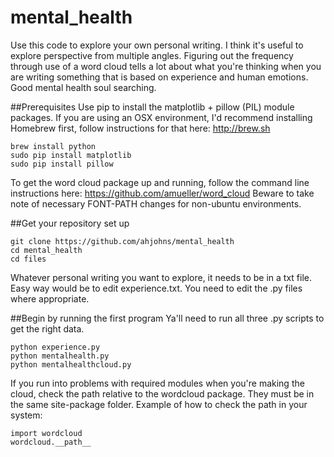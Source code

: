 # mental_health
Use this code to explore your own personal writing. I think it's useful to explore perspective from multiple angles. Figuring out the frequency through use of a word cloud tells a lot about what you're thinking when you are writing something that is based on experience and human emotions. Good mental health soul searching.

##Prerequisites
Use pip to install the matplotlib + pillow (PIL) module packages.
If you are using an OSX environment, I'd recommend installing Homebrew first, follow instructions for that here: http://brew.sh
```
brew install python
sudo pip install matplotlib
sudo pip install pillow
```
To get the word cloud package up and running, follow the command line instructions here: https://github.com/amueller/word_cloud
Beware to take note of necessary FONT-PATH changes for non-ubuntu environments.

##Get your repository set up
```
git clone https://github.com/ahjohns/mental_health
cd mental_health
cd files
```
Whatever personal writing you want to explore, it needs to be in a txt file. Easy way would be to edit experience.txt. You need to edit the .py files where appropriate.

##Begin by running the first program
Ya'll need to run all three .py scripts to get the right data.

```
python experience.py
python mentalhealth.py
python mentalhealthcloud.py
```

If you run into problems with required modules when you're making the cloud, check the path relative to the wordcloud package. They must be in the same site-package folder. Example of how to check the path in your system:
```
import wordcloud
wordcloud.__path__
```
